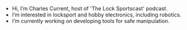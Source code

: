 - Hi, I’m Charles Current, host of 'The Lock Sportscast' podcast.
- I’m interested in locksport and hobby electronics, including robotics.
- I’m currently working on developing tools for safe manipulation.

<!---
currentc57/currentc57 is a ✨ special ✨ repository because its `README.md` (this file) appears on your GitHub profile.
You can click the Preview link to take a look at your changes.
--->
